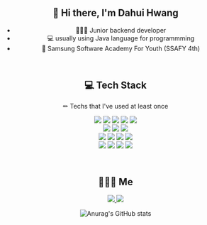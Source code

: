 <!-- 무단 복사 금지합니다! 복붙하지 마세요.-->

<div align=center>
	
##  👋 Hi there, I'm Dahui Hwang
* 👩🏻‍💼   Junior backend developer
* 💻   usually using Java language for programmming
* 🎫  Samsung Software Academy For Youth (SSAFY 4th)  

<!--
<br>
<h2>
    <a href="https://moored-ruby-569.notion.site/a8b28e52850e4c54b08958ade7094bf7" style="color: black; text-decoration: none;"> 
	View Resume!
    </a>
 </h2>
-->
<br>


## 💻 Tech Stack 
✏ Techs that I've used at least once
<p align="center">
    <img src="https://img.shields.io/badge/Java-007396?style=flat-square&logo=Java&logoColor=white"/>
    <img src="https://img.shields.io/badge/Javascript-ffb13b?style=flat-square&logo=javascript&logoColor=white"/> 
    <img src="https://img.shields.io/badge/C-A8B9CC?style=flat-square&logo=C&logoColor=white"/>
    <img src="https://img.shields.io/badge/HTML-E34F26?style=flat-square&logo=html5&logoColor=white"/>
    <img src="https://img.shields.io/badge/CSS-1572B6?style=flat-square&logo=css3&logoColor=white"/>
<br>
    <img src="https://img.shields.io/badge/Mysql-E6B91E?style=flat-square&logo=MySql&logoColor=white"/>
    <img src="https://img.shields.io/badge/mariaDB-003545?style=flat-square&logo=mariaDB&logoColor=white"></a>
    <img src="https://img.shields.io/badge/AWS-232F3E?style=flat-square&logo=amazon%20AWS&logoColor=white"/></a>
<br>
    <img src="https://img.shields.io/badge/Spring-6DB33F?style=flat-square&logo=Spring&logoColor=white"/>
    <img src="https://img.shields.io/badge/JSP-007396?style=flat-square&logo=java&logoColor=white"/>
    <img src="https://img.shields.io/badge/Vue.js-4FC08D?style=flat-square&logo=Vue.js&logoColor=white"/></a>
    <img src="https://img.shields.io/badge/Bootstrap-7952B3?style=flat-square&logo=Bootstrap&logoColor=white"/></a>
<br>
    <img src="https://img.shields.io/badge/Jira-0052CC?style=flat-square&logo=Jira%20software&logoColor=white"/></a>
    <img src="https://img.shields.io/badge/Gitlab-FCA121?style=flat-square&logo=Gitlab&logoColor=white"/></a>
    <img src="https://img.shields.io/badge/notion-000000?style=flat-square&logo=notion&logoColor=white"></a>
    <img src="https://img.shields.io/badge/swagger-85EA2D?style=flat-square&logo=swagger&logoColor=white"></a>
</p>
<br>

## 👩🏻‍💼 Me
<a href="mailto:ekgml3765@gmail.com">
 <img src="https://img.shields.io/badge/Gmail-d14836?style=flat-square&logo=Gmail&logoColor=white&link=ekgml3765@gmail.com"/>
</a>
<a href="https://ilmiodiario.tistory.com/">
 <img src="https://img.shields.io/badge/Tech%20Blog-11B48A?style=flat-square&logo=Vimeo&logoColor=white&link=https://ilmiodiario.tistory.com/"/>
</a>

<br>

![Anurag's GitHub stats](https://github-readme-stats.vercel.app/api?username=ekgml3765&show_icons=true&theme=radical)	
</div>

